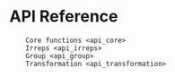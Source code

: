 # API Reference

```{toctree}
    Core functions <api_core>
    Irreps <api_irreps>
    Group <api_group>
    Transformation <api_transformation>
```

